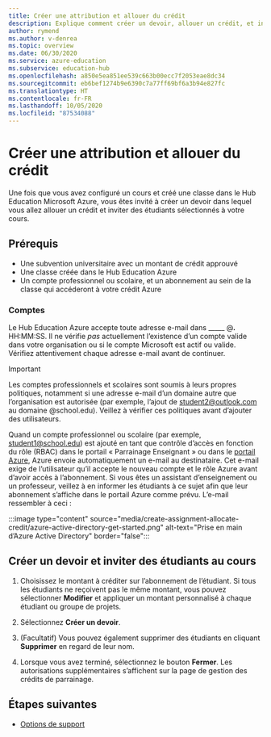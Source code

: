 ```yaml
---
title: Créer une attribution et allouer du crédit
description: Explique comment créer un devoir, allouer un crédit, et inviter des étudiants à un cours dans le Hub Education Azure.
author: rymend
ms.author: v-denrea
ms.topic: overview
ms.date: 06/30/2020
ms.service: azure-education
ms.subservice: education-hub
ms.openlocfilehash: a850e5ea851ee539c663b00ecc7f2053eae8dc34
ms.sourcegitcommit: eb6bef1274b9e6390c7a77ff69bf6a3b94e827fc
ms.translationtype: HT
ms.contentlocale: fr-FR
ms.lasthandoff: 10/05/2020
ms.locfileid: "87534088"
---
```

# <a name="create-an-assignment-and-allocate-credit"></a>Créer une attribution et allouer du crédit

Une fois que vous avez configuré un cours et créé une classe dans le Hub Education Microsoft Azure, vous êtes invité à créer un devoir dans lequel vous allez allouer un crédit et inviter des étudiants sélectionnés à votre cours.

## <a name="prerequisites"></a>Prérequis

- Une subvention universitaire avec un montant de crédit approuvé
- Une classe créée dans le Hub Education Azure
- Un compte professionnel ou scolaire, et un abonnement au sein de la classe qui accéderont à votre crédit Azure

### <a name="accounts"></a>Comptes

Le Hub Education Azure accepte toute adresse e-mail dans _____ @___.___ HH:MM:SS. Il ne vérifie *pas* actuellement l’existence d’un compte valide dans votre organisation ou si le compte Microsoft est actif ou valide. Vérifiez attentivement chaque adresse e-mail avant de continuer.

> [!IMPORTANT]
> Les comptes professionnels et scolaires sont soumis à leurs propres politiques, notamment si une adresse e-mail d’un domaine autre que l’organisation est autorisée (par exemple, l’ajout de student2@outlook.com au domaine @school.edu). Veillez à vérifier ces politiques avant d’ajouter des utilisateurs.

Quand un compte professionnel ou scolaire (par exemple, student1@school.edu) est ajouté en tant que contrôle d’accès en fonction du rôle (RBAC) dans le portail « Parrainage Enseignant » ou dans le [portail Azure](https://portal.azure.com), Azure envoie automatiquement un e-mail au destinataire. Cet e-mail exige de l’utilisateur qu’il accepte le nouveau compte et le rôle Azure avant d’avoir accès à l’abonnement. Si vous êtes un assistant d’enseignement ou un professeur, veillez à en informer les étudiants à ce sujet afin que leur abonnement s’affiche dans le portail Azure comme prévu. L’e-mail ressembler à ceci :

:::image type="content" source="media/create-assignment-allocate-credit/azure-active-directory-get-started.png" alt-text="Prise en main d’Azure Active Directory" border="false":::

## <a name="create-an-assignment-and-invite-students-to-the-course"></a>Créer un devoir et inviter des étudiants au cours

1. Choisissez le montant à créditer sur l’abonnement de l’étudiant. Si tous les étudiants ne reçoivent pas le même montant, vous pouvez sélectionner **Modifier** et appliquer un montant personnalisé à chaque étudiant ou groupe de projets.

1. Sélectionnez **Créer un devoir**.
1. (Facultatif) Vous pouvez également supprimer des étudiants en cliquant **Supprimer** en regard de leur nom.
1. Lorsque vous avez terminé, sélectionnez le bouton **Fermer**. Les autorisations supplémentaires s’affichent sur la page de gestion des crédits de parrainage.

## <a name="next-steps"></a>Étapes suivantes

- [Options de support](educator-service-desk.md)
